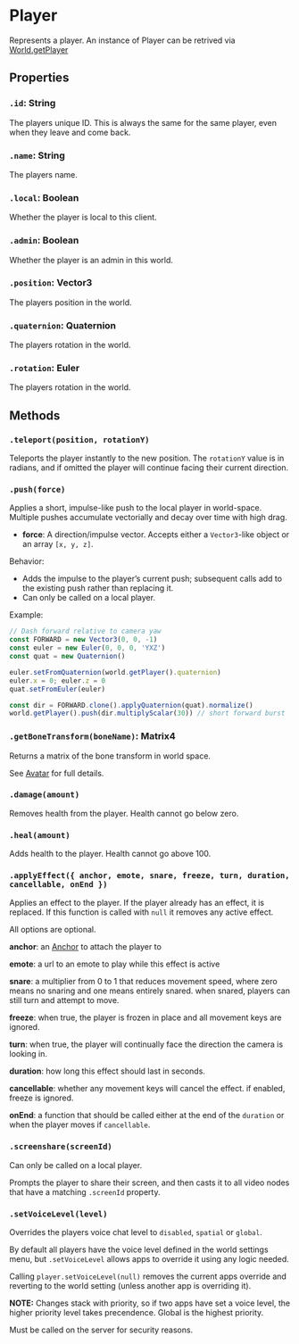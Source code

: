 # Player

Represents a player. An instance of Player can be retrived via [World.getPlayer](/docs/scripting/world/World.md)

## Properties

### `.id`: String

The players unique ID. This is always the same for the same player, even when they leave and come back.

### `.name`: String

The players name.

### `.local`: Boolean

Whether the player is local to this client.

### `.admin`: Boolean

Whether the player is an admin in this world.

### `.position`: Vector3

The players position in the world.

### `.quaternion`: Quaternion

The players rotation in the world.

### `.rotation`: Euler

The players rotation in the world.

## Methods

### `.teleport(position, rotationY)`

Teleports the player instantly to the new position. The `rotationY` value is in radians, and if omitted the player will continue facing their current direction.

### `.push(force)`

Applies a short, impulse-like push to the local player in world-space. Multiple pushes accumulate vectorially and decay over time with high drag.

- **force**: A direction/impulse vector. Accepts either a `Vector3`-like object or an array `[x, y, z]`.

Behavior:
- Adds the impulse to the player’s current push; subsequent calls add to the existing push rather than replacing it.
- Can only be called on a local player.

Example:
```js
// Dash forward relative to camera yaw
const FORWARD = new Vector3(0, 0, -1)
const euler = new Euler(0, 0, 0, 'YXZ')
const quat = new Quaternion()

euler.setFromQuaternion(world.getPlayer().quaternion)
euler.x = 0; euler.z = 0
quat.setFromEuler(euler)

const dir = FORWARD.clone().applyQuaternion(quat).normalize()
world.getPlayer().push(dir.multiplyScalar(30)) // short forward burst
```

### `.getBoneTransform(boneName)`: Matrix4

Returns a matrix of the bone transform in world space.

See [Avatar](/docs/scripting/nodes/types/Avatar.md) for full details.

### `.damage(amount)`

Removes health from the player. Health cannot go below zero.

### `.heal(amount)`

Adds health to the player. Health cannot go above 100.

### `.applyEffect({ anchor, emote, snare, freeze, turn, duration, cancellable, onEnd })`

Applies an effect to the player. If the player already has an effect, it is replaced. If this function is called with `null` it removes any active effect.

All options are optional.

**anchor**: an [Anchor](/docs/scripting/nodes/types/Anchor.md) to attach the player to

**emote**: a url to an emote to play while this effect is active

**snare**: a multiplier from 0 to 1 that reduces movement speed, where zero means no snaring and one means entirely snared. when snared, players can still turn and attempt to move.

**freeze**: when true, the player is frozen in place and all movement keys are ignored.

**turn**: when true, the player will continually face the direction the camera is looking in.

**duration**: how long this effect should last in seconds.

**cancellable**: whether any movement keys will cancel the effect. if enabled, freeze is ignored.

**onEnd**: a function that should be called either at the end of the `duration` or when the player moves if `cancellable`.

### `.screenshare(screenId)`

Can only be called on a local player.

Prompts the player to share their screen, and then casts it to all video nodes that have a matching `.screenId` property.

### `.setVoiceLevel(level)`

Overrides the players voice chat level to `disabled`, `spatial` or `global`.

By default all players have the voice level defined in the world settings menu, but `.setVoiceLevel` allows apps to override it using any logic needed.

Calling `player.setVoiceLevel(null)` removes the current apps override and reverting to the world setting (unless another app is overriding it).

**NOTE:** Changes stack with priority, so if two apps have set a voice level, the higher priority level takes precendence. Global is the highest priority.

Must be called on the server for security reasons.
